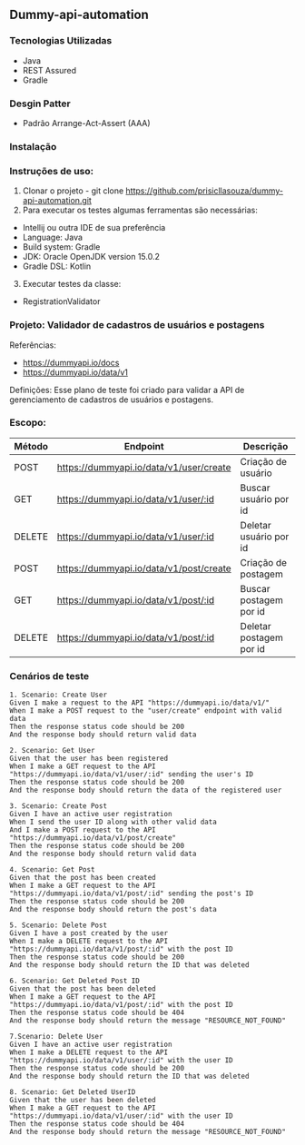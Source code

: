 ## Dummy-api-automation

### Tecnologias Utilizadas

- Java
- REST Assured
- Gradle

### Desgin Patter
- Padrão Arrange-Act-Assert (AAA)

### Instalação

### Instruções de uso:

1. Clonar o projeto - git clone https://github.com/prisicllasouza/dummy-api-automation.git
2. Para executar os testes algumas ferramentas são necessárias:
- Intellij ou outra IDE de sua preferência
- Language: Java 
- Build system: Gradle
- JDK: Oracle OpenJDK version 15.0.2
- Gradle DSL: Kotlin
3. Executar testes da classe:
- RegistrationValidator

### Projeto: Validador de cadastros de usuários e postagens

Referências: 
- https://dummyapi.io/docs
- https://dummyapi.io/data/v1

Definições: Esse plano de teste foi criado para validar a API de gerenciamento de cadastros de usuários e postagens.

### Escopo: 

| Método | Endpoint | Descrição
| ------- | --------- | --------- 
| POST| https://dummyapi.io/data/v1/user/create | Criação de usuário
| GET | https://dummyapi.io/data/v1/user/:id | Buscar usuário por id
| DELETE| https://dummyapi.io/data/v1/user/:id | Deletar usuário por id
| POST| https://dummyapi.io/data/v1/post/create | Criação de postagem
| GET | https://dummyapi.io/data/v1/post/:id | Buscar postagem por id
| DELETE| https://dummyapi.io/data/v1/post/:id| Deletar postagem por id


### Cenários de teste

```gherkin
1. Scenario: Create User
Given I make a request to the API "https://dummyapi.io/data/v1/"
When I make a POST request to the "user/create" endpoint with valid data
Then the response status code should be 200
And the response body should return valid data

2. Scenario: Get User
Given that the user has been registered
When I make a GET request to the API "https://dummyapi.io/data/v1/user/:id" sending the user's ID
Then the response status code should be 200
And the response body should return the data of the registered user

3. Scenario: Create Post
Given I have an active user registration
When I send the user ID along with other valid data
And I make a POST request to the API "https://dummyapi.io/data/v1/post/create"
Then the response status code should be 200
And the response body should return valid data

4. Scenario: Get Post
Given that the post has been created
When I make a GET request to the API "https://dummyapi.io/data/v1/post/:id" sending the post's ID
Then the response status code should be 200
And the response body should return the post's data

5. Scenario: Delete Post
Given I have a post created by the user
When I make a DELETE request to the API "https://dummyapi.io/data/v1/post/:id" with the post ID
Then the response status code should be 200
And the response body should return the ID that was deleted

6. Scenario: Get Deleted Post ID
Given that the post has been deleted
When I make a GET request to the API "https://dummyapi.io/data/v1/post/:id" with the post ID
Then the response status code should be 404
And the response body should return the message "RESOURCE_NOT_FOUND"

7.Scenario: Delete User
Given I have an active user registration
When I make a DELETE request to the API "https://dummyapi.io/data/v1/user/:id" with the user ID
Then the response status code should be 200
And the response body should return the ID that was deleted

8. Scenario: Get Deleted UserID
Given that the user has been deleted
When I make a GET request to the API "https://dummyapi.io/data/v1/user/:id" with the user ID
Then the response status code should be 404
And the response body should return the message "RESOURCE_NOT_FOUND"

